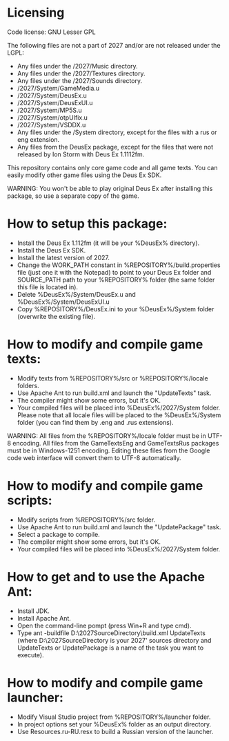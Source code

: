 # Licensing

Code license: GNU Lesser GPL

The following files are not a part of 2027 and/or are not released under the LGPL:

 * Any files under the /2027/Music directory.
 * Any files under the /2027/Textures directory.
 * Any files under the /2027/Sounds directory.
 * /2027/System/GameMedia.u
 * /2027/System/DeusEx.u
 * /2027/System/DeusExUI.u
 * /2027/System/MP5S.u
 * /2027/System/otpUIfix.u
 * /2027/System/VSDDX.u
 * Any files under the /System directory, except for the files with a rus or eng extension.
 * Any files from the DeusEx package, except for the files that were not released by Ion Storm with Deus Ex 1.1112fm. 

This repository contains only core game code and all game texts. You can easily modify other game files using the Deus Ex SDK.

WARNING: You won't be able to play original Deus Ex after installing this package, so use a separate copy of the game.

# How to setup this package:

 * Install the Deus Ex 1.112fm (it will be your %DeusEx% directory).
 * Install the Deus Ex SDK.
 * Install the latest version of 2027.
 * Change the WORK_PATH constant in %REPOSITORY%/build.properties file (just one it with the Notepad) to point to your Deus Ex folder and SOURCE_PATH path to your %REPOSITORY% folder (the same folder this file is located in).
 * Delete %DeusEx%/System/DeusEx.u and %DeusEx%/System/DeusExUI.u
 * Copy %REPOSITORY%/DeusEx.ini to your %DeusEx%/System folder (overwrite the existing file). 

# How to modify and compile game texts:

 * Modify texts from %REPOSITORY%/src or %REPOSITORY%/locale folders.
 * Use Apache Ant to run build.xml and launch the "UpdateTexts" task.
 * The compiler might show some errors, but it's OK.
 * Your compiled files will be placed into %DeusEx%/2027/System folder. Please note that all locale files will be placed to the %DeusEx%/System folder (you can find them by .eng and .rus extensions). 

WARNING: All files from the %REPOSITORY%/locale folder must be in UTF-8 encoding. All files from the GameTextsEng and GameTextsRus packages must be in Windows-1251 encoding. Editing these files from the Google code web interface will convert them to UTF-8 automatically.

# How to modify and compile game scripts:

 * Modify scripts from %REPOSITORY%/src folder.
 * Use Apache Ant to run build.xml and launch the "UpdatePackage" task.
 * Select a package to compile.
 * The compiler might show some errors, but it's OK.
 * Your compiled files will be placed into %DeusEx%/2027/System folder. 

# How to get and to use the Apache Ant:

 * Install JDK.
 * Install Apache Ant.
 * Open the command-line pompt (press Win+R and type cmd).
 * Type ant -buildfile D:\2027SourceDirectory\build.xml UpdateTexts (where D:\2027SourceDirectory is your 2027' sources directory and UpdateTexts or UpdatePackage is a name of the task you want to execute). 

# How to modify and compile game launcher:

 * Modify Visual Studio project from %REPOSITORY%/launcher folder.
 * In project options set your %DeusEx% folder as an output directory.
 * Use Resources.ru-RU.resx to build a Russian version of the launcher. 
